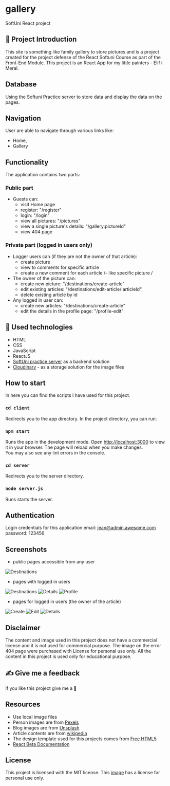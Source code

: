 # gallery
SoftUni React project

## :art: Project Introduction
This site is something like family gallery to store pictures and is a project created for the project defense of the React Softuni Course as part of the Front-End Module.
This project is an React App for my little painters - Elif i Meral.  

## Database
Using the Softuni Practice server to store data and display the data on the pages.

## Navigation
User are able to navigate through various links like:
* Home, 
* Gallery

## Functionality
The application contains two parts:
### Public part
* Guests can:
    - visit Home page
    - register: "/register"
    - login: "/login"
    - view all pictures: "/pictures"
    - view a single picture's details: "/gallery:pictureId"
    - view 404 page
### Private part (logged in users only)




* Logger users can  (if they are not the owner of that article):
    - create picture
    - view to comments for specific article
    - create a new comment for each article
    /- like specific picture /
* The owner of the picture can:
    - create new picture: "/destinations/create-article"
    - edit existing articles: "/destinations/edit-article/:articleId",
    - delete existing article by id
* Any logged in user can:
    - create new articles: "/destinations/create-article"
    - edit the details in the profile page: "/profile-edit"

## :hammer: Used technologies
* HTML
* CSS
* JavaScript 
* ReactJS
* [SoftUni practice server](https://github.com/softuni-practice-server/softuni-practice-server) as a backend solution
* [Cloudinary](https://console.cloudinary.com/) - as a storage solution for the image files

## How to start
In here you can find the scripts I have used for this project.

### `cd client`
Redirects you to the app directory.
In the project directory, you can run:
### `npm start`
Runs the app in the development mode.
Open [http://localhost:3000](http://localhost:3000) to view it in your browser.
The page will reload when you make changes.\
You may also see any lint errors in the console.

### `cd server` 
Redirects you to the server directory.

###  `node server.js`
Runs starts the server.

## Authentication
Login credentials for this application
email: jean@admin.awesome.com
password: 123456

## Screenshots
* public pages accessible from any user
<img src="https://res.cloudinary.com/dnvg6uuxl/image/upload/v1680370197/travel-blog/screenshots/destinations_jwd9sd.png" alt="Destinations" />

* pages with logged in users
<img src="https://res.cloudinary.com/dnvg6uuxl/image/upload/v1680370193/travel-blog/screenshots/destination_loggedInUser_mfvq2o.png" alt="Destinations" />
<img src="https://res.cloudinary.com/dnvg6uuxl/image/upload/v1681282036/travel-blog/screenshots/loggedin-user_b538ok.png" alt="Details" />
<img src="https://res.cloudinary.com/dnvg6uuxl/image/upload/v1680369259/travel-blog/screenshots/profile_chmdkh.png" alt="Profile" />

* pages for logged in users (the owner of the article)
<img src="https://res.cloudinary.com/dnvg6uuxl/image/upload/v1680370189/travel-blog/screenshots/create_frjkif.png" alt="Create" />
<img src="https://res.cloudinary.com/dnvg6uuxl/image/upload/v1680370187/travel-blog/screenshots/edit_pfe9k8.png" alt="Edit" />
<img src="https://res.cloudinary.com/dnvg6uuxl/image/upload/v1681282038/travel-blog/screenshots/loggedin-user-owner_owwaxs.png" alt="Details" />

## Disclaimer
The content and image used in this project does not have a commercial license and it is not used for commercial purpose. The image on the error 404 page were purchased with License for personal use only. All the content in this project is used only for educational purpose.

## ✍️ Give me a feedback
If you like this project give me a 🌟

## Resources
* Use local image files
* Person images are from [Pexels](https://www.pexels.com/)
* Blog images are from [Unsplash](https://unsplash.com/)
* Article contents are from [wikipedia](https://en.wikipedia.org/wiki/Main_Page)
* The design template used for this projects comes from [Free HTML5](http://freehtml5.co/)
* [React Beta Documentation](https://beta.reactjs.org/)

## License
This project is licensed with the MIT license. This [image](https://res.cloudinary.com/dnvg6uuxl/image/upload/v1678298265/travel-blog/error_404_wnxcl7_gzg5il.jpg) has a license for personal use only.
